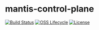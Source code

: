 # mantis-control-plane

[![Build Status](https://img.shields.io/travis/com/Netflix/mantis-control-plane.svg)](https://travis-ci.com/Netflix/mantis-control-plane)
[![OSS Lifecycle](https://img.shields.io/osslifecycle/Netflix/mantis-control-plane.svg)](https://github.com/Netflix/mantis-control-plane)
[![License](https://img.shields.io/github/license/Netflix/mantis-control-plane.svg)](https://www.apache.org/licenses/LICENSE-2.0)
